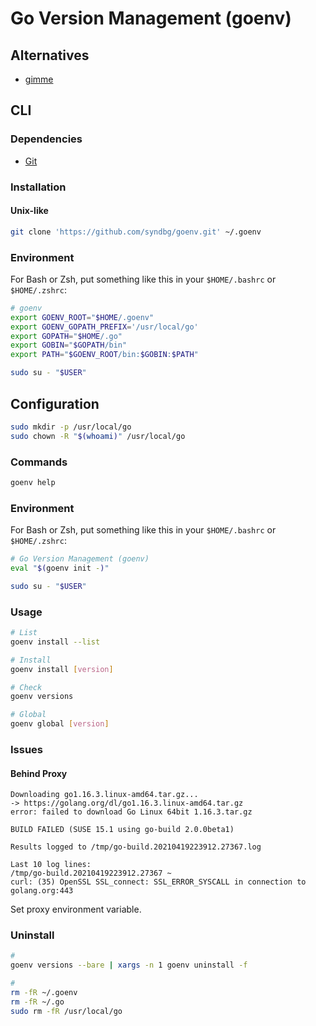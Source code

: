 # Go Version Management (goenv)

## Alternatives

- [gimme](https://github.com/travis-ci/gimme)

## CLI

### Dependencies

- [Git](/git.md)

### Installation

#### Unix-like

```sh
git clone 'https://github.com/syndbg/goenv.git' ~/.goenv
```

### Environment

For Bash or Zsh, put something like this in your `$HOME/.bashrc` or `$HOME/.zshrc`:

```sh
# goenv
export GOENV_ROOT="$HOME/.goenv"
export GOENV_GOPATH_PREFIX='/usr/local/go'
export GOPATH="$HOME/.go"
export GOBIN="$GOPATH/bin"
export PATH="$GOENV_ROOT/bin:$GOBIN:$PATH"
```

```sh
sudo su - "$USER"
```

## Configuration

```sh
sudo mkdir -p /usr/local/go
sudo chown -R "$(whoami)" /usr/local/go
```

### Commands

```sh
goenv help
```

### Environment

For Bash or Zsh, put something like this in your `$HOME/.bashrc` or `$HOME/.zshrc`:

```sh
# Go Version Management (goenv)
eval "$(goenv init -)"
```

```sh
sudo su - "$USER"
```

### Usage

```sh
# List
goenv install --list

# Install
goenv install [version]

# Check
goenv versions

# Global
goenv global [version]
```

### Issues

#### Behind Proxy

```log
Downloading go1.16.3.linux-amd64.tar.gz...
-> https://golang.org/dl/go1.16.3.linux-amd64.tar.gz
error: failed to download Go Linux 64bit 1.16.3.tar.gz

BUILD FAILED (SUSE 15.1 using go-build 2.0.0beta1)

Results logged to /tmp/go-build.20210419223912.27367.log

Last 10 log lines:
/tmp/go-build.20210419223912.27367 ~
curl: (35) OpenSSL SSL_connect: SSL_ERROR_SYSCALL in connection to golang.org:443
```

Set proxy environment variable.

### Uninstall

```sh
#
goenv versions --bare | xargs -n 1 goenv uninstall -f

#
rm -fR ~/.goenv
rm -fR ~/.go
sudo rm -fR /usr/local/go
```
